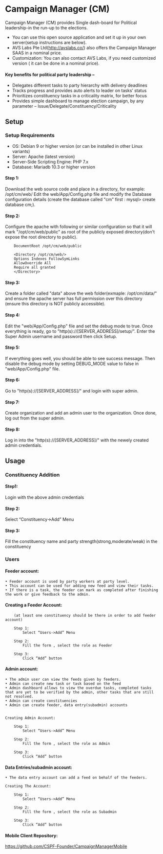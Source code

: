# Campaign Manager (CM)

Campaign Manager (CM) provides Single dash-board for Political leadership-in the run-up to the elections. 

* You can use this open source application and set it up in your own server(setup instructions are below).
* AVS Labs Pte Ltd(http://avslabs.co/) also offers the Campaign Manager SAAS in a nominal price.
* Customization: You can also contact AVS Labs, if you need customized version ( it can be done in a nominal price).

#### Key benefits for political party leadership –
* Delegates different tasks to party hierarchy with delivery deadlines
* Tracks progress and provides auto alerts to leader on tasks’ status
* Prioritizes constituency tasks in a criticality matrix, for better focus
* Provides simple dashboard to manage election campaign, by any parameter – Issue/Delegate/Constituency/Criticality 
	
	
## Setup

### Setup Requirements
* OS: Debian 9 or higher version (or can be installed in other Linux variants)
* Server: Apache (latest version)
* Server-Side Scripting Engine: PHP  7.x
* Database: Mariadb 10.3 or higher version

#### Step 1:
Download the web source code and place in a directory, for example: /opt/cm/web/
Edit the web/App/Config.php file and modify the Database configuration details
(create the database called "cm" first : mysql> create database cm;).

#### Step 2:
Configure the apache with following or similar configuration so that it will mark "/opt/cm/web/public" as root of the publicly exposed directory(don't expose the root directory to public).

        DocumentRoot /opt/cm/web/public
        
        <Directory /opt/cm/web/>
        Options Indexes FollowSymLinks
        AllowOverride All
        Require all granted
        </Directory>
        
#### Step 3:
Create a folder called "data" above the web folder(exmaple: /opt/cm/data/" and ensure the apache server has full permission over this directory (ensure this directory is NOT publicly accessible). 

#### Step 4:
Edit the "web/App/Config.php" file and set the debug mode to true.
Once everything is ready, go to "http(s)://[SERVER_ADDRESS]/setup/".
Enter the Super Admin username and password then click Setup.

#### Step 5:
If everything goes well, you should be able to see success message.  Then disable the debug mode by setting DEBUG_MODE value to false in "web/App/Config.php" file.

#### Step 6:
Go to "http(s)://[SERVER_ADDRESS]/" and login with super admin.

#### Step 7:
Create organization and add an admin user to the organization.  Once done, log out from the super admin.

#### Step 8:
Log in into the "http(s)://[SERVER_ADDRESS]/" with the newely created admin credentials.


## Usage

### Constituency Addition
  #### Step1: 
  Login with the above admin credentials
  #### Step 2:
  Select “Constituency->Add” Menu
  #### Step 3:
  Fill the constituency name and party strength(strong,moderate/weak) in the constituency
	
### Users

#### Feeder account:

    • Feeder account is used by party workers at party level. 
    • This account can be used for adding new feed and view their tasks.
    • If there is a task, the feeder can mark as completed after finishing the work or give feedback to the admin.
	
#### Creating a Feeder Account:	
		(at least one constituency should be there in order to add feeder account)
	
		Step 1:
			Select “Users->Add” Menu

		Step 2:
			Fill the form , select the role as Feeder

		Step 3:
			Click “Add” button

#### Admin account:
	
    • The admin user can view the feeds given by feeders. 
    • Admin can create new task or task based on the feed
    • Admin dashboard allows to view the overdue tasks, completed tasks that are yet to be verified by the admin, other tasks that are still not resolved.
    • Admin can create constituencies 
    • Admin can create feeder, data entry(subadmin) accounts

	
	Creating Admin Account:	
	
		Step 1:
			Select “Users->Add” Menu

		Step 2:
			Fill the form , select the role as Admin

		Step 3:
			Click “Add” button

#### Data Entries/subadmin account:

    • The data entry account can add a feed on behalf of the feeders.

	Creating The Account:	
	
		Step 1:
			Select “Users->Add” Menu

		Step 2:
			Fill the form , select the role as Subadmin

		Step 3:
			Click “Add” button

 #### Mobile Client Repository:
 https://github.com/CSPF-Founder/CampaignManagerMobile
